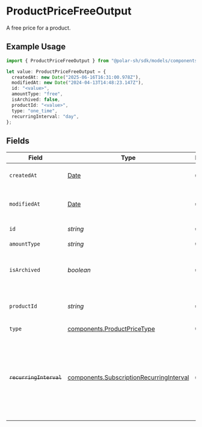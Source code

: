 # ProductPriceFreeOutput

A free price for a product.

## Example Usage

```typescript
import { ProductPriceFreeOutput } from "@polar-sh/sdk/models/components/productpricefreeoutput.js";

let value: ProductPriceFreeOutput = {
  createdAt: new Date("2025-06-16T16:31:00.978Z"),
  modifiedAt: new Date("2024-04-13T14:48:23.147Z"),
  id: "<value>",
  amountType: "free",
  isArchived: false,
  productId: "<value>",
  type: "one_time",
  recurringInterval: "day",
};
```

## Fields

| Field                                                                                                                   | Type                                                                                                                    | Required                                                                                                                | Description                                                                                                             |
| ----------------------------------------------------------------------------------------------------------------------- | ----------------------------------------------------------------------------------------------------------------------- | ----------------------------------------------------------------------------------------------------------------------- | ----------------------------------------------------------------------------------------------------------------------- |
| `createdAt`                                                                                                             | [Date](https://developer.mozilla.org/en-US/docs/Web/JavaScript/Reference/Global_Objects/Date)                           | :heavy_check_mark:                                                                                                      | Creation timestamp of the object.                                                                                       |
| `modifiedAt`                                                                                                            | [Date](https://developer.mozilla.org/en-US/docs/Web/JavaScript/Reference/Global_Objects/Date)                           | :heavy_check_mark:                                                                                                      | Last modification timestamp of the object.                                                                              |
| `id`                                                                                                                    | *string*                                                                                                                | :heavy_check_mark:                                                                                                      | The ID of the price.                                                                                                    |
| `amountType`                                                                                                            | *string*                                                                                                                | :heavy_check_mark:                                                                                                      | N/A                                                                                                                     |
| `isArchived`                                                                                                            | *boolean*                                                                                                               | :heavy_check_mark:                                                                                                      | Whether the price is archived and no longer available.                                                                  |
| `productId`                                                                                                             | *string*                                                                                                                | :heavy_check_mark:                                                                                                      | The ID of the product owning the price.                                                                                 |
| `type`                                                                                                                  | [components.ProductPriceType](../../models/components/productpricetype.md)                                              | :heavy_check_mark:                                                                                                      | N/A                                                                                                                     |
| ~~`recurringInterval`~~                                                                                                 | [components.SubscriptionRecurringInterval](../../models/components/subscriptionrecurringinterval.md)                    | :heavy_check_mark:                                                                                                      | : warning: ** DEPRECATED **: This will be removed in a future release, please migrate away from it as soon as possible. |
